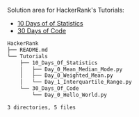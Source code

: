 Solution area for HackerRank's Tutorials:  
* [10 Days of of Statistics](https://www.hackerrank.com/domains/tutorials/10-days-of-statistics)
* [30 Days of Code](https://www.hackerrank.com/domains/tutorials/30-days-of-code)

```bash
HackerRank
├── README.md
└── Tutorials
    ├── 10_Days_Of_Statistics
    │   ├── Day_0_Mean_Median_Mode.py
    │   ├── Day_0_Weighted_Mean.py
    │   └── Day_1_Interquartile_Range.py
    └── 30_Days_Of_Code
        └── Day_0_Hello_World.py

3 directories, 5 files
```
